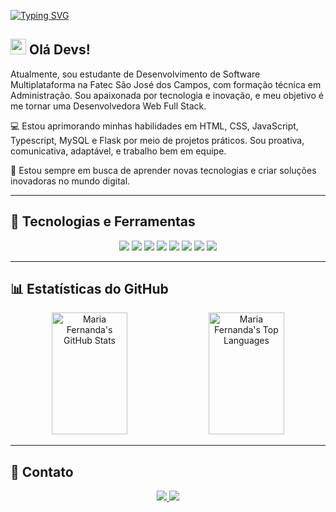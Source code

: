 
[![Typing SVG](https://readme-typing-svg.herokuapp.com/?color=a855f7&size=30&center=true&vCenter=true&width=1000&lines=Olá,+Eu+sou+a+Maria+Fernanda!+:%29)](https://git.io/typing-svg)

##  <img src="https://media.giphy.com/media/hvRJCLFzcasrR4ia7z/giphy.gif" width="25px"> Olá Devs! 

Atualmente, sou estudante de Desenvolvimento de Software Multiplataforma na Fatec São José dos Campos, com formação técnica em Administração. Sou apaixonada por tecnologia e inovação, e meu objetivo é me tornar uma Desenvolvedora Web Full Stack.

💻 Estou aprimorando minhas habilidades em HTML, CSS, JavaScript, Typescript, MySQL e Flask por meio de projetos práticos. Sou proativa, comunicativa, adaptável, e trabalho bem em equipe.

💬 Estou sempre em busca de aprender novas tecnologias e criar soluções inovadoras no mundo digital.

---

## 📌 Tecnologias e Ferramentas

<p align="center">
    <img src="https://skillicons.dev/icons?i=html">
    <img src="https://skillicons.dev/icons?i=css">
    <img src="https://skillicons.dev/icons?i=python">
    <img src="https://skillicons.dev/icons?i=mysql">
    <img src="https://skillicons.dev/icons?i=github">
    <img src="https://skillicons.dev/icons?i=tailwind">
    <img src="https://skillicons.dev/icons?i=figma"> 
    <img src="https://skillicons.dev/icons?i=vscode">   
</p>

---

## 📊 Estatísticas do GitHub

<div align="center">
  <img width="49%" height="195px" src="https://github-readme-stats.vercel.app/api?username=mariaflbss&show_icons=true&count_private=true&hide_border=true&title_color=a855f7&icon_color=a855f7&text_color=000000&bg_color=fdf4ff" alt="Maria Fernanda's GitHub Stats" /> 
  <img width="49%" height="195px" src="https://github-readme-stats.vercel.app/api/top-langs/?username=mariaflbss&layout=compact&hide_border=true&title_color=a855f7&text_color=000000&bg_color=fdf4ff" alt="Maria Fernanda's Top Languages" />
</div>

---

## 📩 Contato


<div align="center">
  <a href="https://www.linkedin.com/in/maria-fernanda-laboissiere-25362b353/" target="_blank">
    <img src="https://img.shields.io/badge/-LinkedIn-%23a855f7?style=for-the-badge&logo=linkedin&logoColor=white" />
  </a>
  <a href="mailto:mariaf.laboissiere@gmail.com">
    <img src="https://img.shields.io/badge/-Gmail-%23a855f7?style=for-the-badge&logo=gmail&logoColor=white" />
  </a>
</div>










